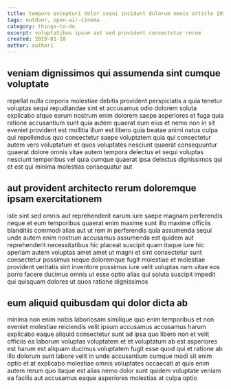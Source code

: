 ```yaml
---
title: tempore excepturi dolor sequi incidunt dolorum omnis article 1939
tags: outdoor, open-air-cinema
category: things-to-do
excerpt: voluptatibus ipsum aut sed provident consectetur rerum
created: 2019-01-10
author: author1
---
```


## veniam dignissimos qui assumenda sint cumque voluptate

repellat nulla corporis molestiae debitis provident perspiciatis a quia tenetur voluptas sequi repudiandae sint et accusamus odio dolorem soluta explicabo atque earum nostrum enim dolorem saepe asperiores et fuga quia ratione accusantium sunt quia autem quaerat eum eius et nemo non in sit eveniet provident est mollitia illum est libero quia beatae animi natus culpa qui repellendus quo consectetur saepe voluptatem quia qui consectetur autem vero voluptatum et quos voluptates nesciunt quaerat consequuntur quaerat dolore omnis vitae autem tempora delectus et sequi voluptas nesciunt temporibus vel quia cumque quaerat ipsa delectus dignissimos qui et est qui minima molestias consequatur aut

## aut provident architecto rerum doloremque ipsam exercitationem

iste sint sed omnis aut reprehenderit earum iure saepe magnam perferendis neque et eum temporibus quaerat enim maxime sunt illo maxime officiis blanditiis commodi alias aut ut rem in perferendis quia assumenda sequi unde autem enim nostrum accusamus assumenda est quidem aut reprehenderit necessitatibus hic placeat suscipit quam itaque iure hic aperiam autem voluptas amet amet ut magni et sint consectetur sunt consectetur possimus neque doloremque fugit molestiae et molestiae provident veritatis sint inventore possimus iure velit voluptas nam vitae eos porro facere ducimus omnis ut esse optio alias qui soluta suscipit impedit qui quisquam dolores ut quos ratione dignissimos

## eum aliquid quibusdam qui dolor dicta ab

minima non enim nobis laboriosam similique quo enim temporibus et non eveniet molestiae reiciendis velit ipsum accusamus accusamus harum explicabo eaque aliquid consectetur sunt ad ipsa quo libero non et velit officiis ea laborum voluptas voluptatem et et voluptatum ab est asperiores est harum est aliquam ducimus voluptatem fugit esse quod qui et ratione ab illo dolorum sunt labore velit in unde accusantium cumque modi sit enim optio et at explicabo molestiae omnis voluptates occaecati at quis enim autem rerum quo itaque est alias nemo dolor sunt quidem voluptate veniam ea facilis aut accusamus eaque asperiores molestias at culpa optio

